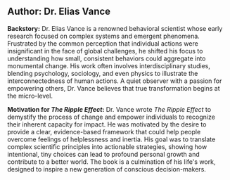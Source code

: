 ## Author: Dr. Elias Vance

**Backstory:**
Dr. Elias Vance is a renowned behavioral scientist whose early research focused on complex systems and emergent phenomena. Frustrated by the common perception that individual actions were insignificant in the face of global challenges, he shifted his focus to understanding how small, consistent behaviors could aggregate into monumental change. His work often involves interdisciplinary studies, blending psychology, sociology, and even physics to illustrate the interconnectedness of human actions. A quiet observer with a passion for empowering others, Dr. Vance believes that true transformation begins at the micro-level.

**Motivation for *The Ripple Effect*:**
Dr. Vance wrote *The Ripple Effect* to demystify the process of change and empower individuals to recognize their inherent capacity for impact. He was motivated by the desire to provide a clear, evidence-based framework that could help people overcome feelings of helplessness and inertia. His goal was to translate complex scientific principles into actionable strategies, showing how intentional, tiny choices can lead to profound personal growth and contribute to a better world. The book is a culmination of his life's work, designed to inspire a new generation of conscious decision-makers.